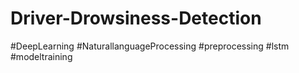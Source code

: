 # Driver-Drowsiness-Detection
#DeepLearning #NaturallanguageProcessing #preprocessing #lstm #modeltraining
